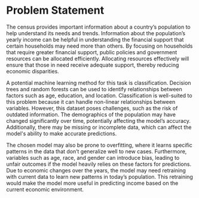 # Problem Statement

The census provides important information about a country’s population to help understand its needs and trends. Information about the population’s yearly income can be helpful in understanding the financial support that certain households may need more than others. By focusing on households that require greater financial support, public policies and government resources can be allocated efficiently. Allocating resources effectively will ensure that those in need receive adequate support, thereby reducing economic disparities.

A potential machine learning method for this task is classification. Decision trees and random forests can be used to identify relationships between factors such as age, education, and location. Classification is well-suited to this problem because it can handle non-linear relationships between variables. However, this dataset poses challenges, such as the risk of outdated information. The demographics of the population may have changed significantly over time, potentially affecting the model’s accuracy. Additionally, there may be missing or incomplete data, which can affect the model's ability to make accurate predictions.

The chosen model may also be prone to overfitting, where it learns specific patterns in the data that don’t generalize well to new cases. Furthermore, variables such as age, race, and gender can introduce bias, leading to unfair outcomes if the model heavily relies on these factors for predictions. Due to economic changes over the years, the model may need retraining with current data to learn new patterns in today’s population. This retraining would make the model more useful in predicting income based on the current economic environment.
